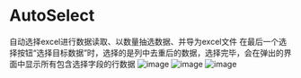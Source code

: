 # AutoSelect
自动选择excel进行数据读取、以数量抽选数据、并导为excel文件
在最后一个选择按钮“选择目标数据”时，选择的是列中去重后的数据，选择完毕，会在弹出的界面中显示所有包含选择字段的行数据
![image](https://github.com/user-attachments/assets/ccab3216-5233-46c4-bae3-2b37880d3eb6)
![image](https://github.com/user-attachments/assets/db69d544-4060-470c-8910-0654727a25c7)
![image](https://github.com/user-attachments/assets/b1c0cd5d-a57f-4164-991c-3d3ec9774090)

